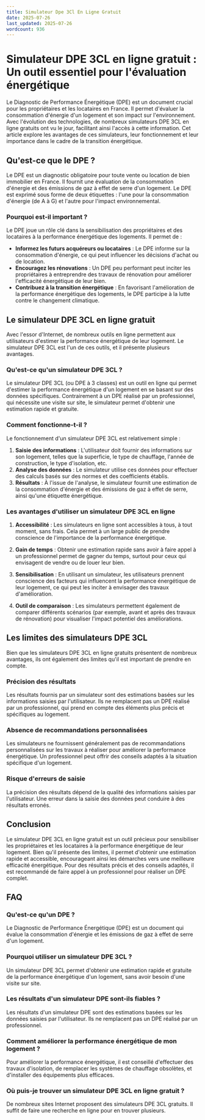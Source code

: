 ```yaml
---
title: Simulateur Dpe 3Cl En Ligne Gratuit
date: 2025-07-26
last_updated: 2025-07-26
wordcount: 936
---
```


# Simulateur DPE 3CL en ligne gratuit : Un outil essentiel pour l'évaluation énergétique

Le Diagnostic de Performance Énergétique (DPE) est un document crucial pour les propriétaires et les locataires en France. Il permet d'évaluer la consommation d'énergie d'un logement et son impact sur l'environnement. Avec l'évolution des technologies, de nombreux simulateurs DPE 3CL en ligne gratuits ont vu le jour, facilitant ainsi l'accès à cette information. Cet article explore les avantages de ces simulateurs, leur fonctionnement et leur importance dans le cadre de la transition énergétique.

## Qu'est-ce que le DPE ?

Le DPE est un diagnostic obligatoire pour toute vente ou location de bien immobilier en France. Il fournit une évaluation de la consommation d'énergie et des émissions de gaz à effet de serre d'un logement. Le DPE est exprimé sous forme de deux étiquettes : l'une pour la consommation d'énergie (de A à G) et l'autre pour l'impact environnemental. 

### Pourquoi est-il important ?

Le DPE joue un rôle clé dans la sensibilisation des propriétaires et des locataires à la performance énergétique des logements. Il permet de :

- **Informez les futurs acquéreurs ou locataires** : Le DPE informe sur la consommation d'énergie, ce qui peut influencer les décisions d'achat ou de location.
- **Encouragez les rénovations** : Un DPE peu performant peut inciter les propriétaires à entreprendre des travaux de rénovation pour améliorer l'efficacité énergétique de leur bien.
- **Contribuez à la transition énergétique** : En favorisant l'amélioration de la performance énergétique des logements, le DPE participe à la lutte contre le changement climatique.

## Le simulateur DPE 3CL en ligne gratuit

Avec l'essor d'Internet, de nombreux outils en ligne permettent aux utilisateurs d'estimer la performance énergétique de leur logement. Le simulateur DPE 3CL est l'un de ces outils, et il présente plusieurs avantages.

### Qu'est-ce qu'un simulateur DPE 3CL ?

Le simulateur DPE 3CL (ou DPE à 3 classes) est un outil en ligne qui permet d'estimer la performance énergétique d'un logement en se basant sur des données spécifiques. Contrairement à un DPE réalisé par un professionnel, qui nécessite une visite sur site, le simulateur permet d'obtenir une estimation rapide et gratuite.

### Comment fonctionne-t-il ?

Le fonctionnement d'un simulateur DPE 3CL est relativement simple :

1. **Saisie des informations** : L'utilisateur doit fournir des informations sur son logement, telles que la superficie, le type de chauffage, l'année de construction, le type d'isolation, etc.
2. **Analyse des données** : Le simulateur utilise ces données pour effectuer des calculs basés sur des normes et des coefficients établis.
3. **Résultats** : À l'issue de l'analyse, le simulateur fournit une estimation de la consommation d'énergie et des émissions de gaz à effet de serre, ainsi qu'une étiquette énergétique.

### Les avantages d'utiliser un simulateur DPE 3CL en ligne

1. **Accessibilité** : Les simulateurs en ligne sont accessibles à tous, à tout moment, sans frais. Cela permet à un large public de prendre conscience de l'importance de la performance énergétique.
   
2. **Gain de temps** : Obtenir une estimation rapide sans avoir à faire appel à un professionnel permet de gagner du temps, surtout pour ceux qui envisagent de vendre ou de louer leur bien.

3. **Sensibilisation** : En utilisant un simulateur, les utilisateurs prennent conscience des facteurs qui influencent la performance énergétique de leur logement, ce qui peut les inciter à envisager des travaux d'amélioration.

4. **Outil de comparaison** : Les simulateurs permettent également de comparer différents scénarios (par exemple, avant et après des travaux de rénovation) pour visualiser l'impact potentiel des améliorations.

## Les limites des simulateurs DPE 3CL

Bien que les simulateurs DPE 3CL en ligne gratuits présentent de nombreux avantages, ils ont également des limites qu'il est important de prendre en compte.

### Précision des résultats

Les résultats fournis par un simulateur sont des estimations basées sur les informations saisies par l'utilisateur. Ils ne remplacent pas un DPE réalisé par un professionnel, qui prend en compte des éléments plus précis et spécifiques au logement.

### Absence de recommandations personnalisées

Les simulateurs ne fournissent généralement pas de recommandations personnalisées sur les travaux à réaliser pour améliorer la performance énergétique. Un professionnel peut offrir des conseils adaptés à la situation spécifique d'un logement.

### Risque d'erreurs de saisie

La précision des résultats dépend de la qualité des informations saisies par l'utilisateur. Une erreur dans la saisie des données peut conduire à des résultats erronés.

## Conclusion

Le simulateur DPE 3CL en ligne gratuit est un outil précieux pour sensibiliser les propriétaires et les locataires à la performance énergétique de leur logement. Bien qu'il présente des limites, il permet d'obtenir une estimation rapide et accessible, encourageant ainsi les démarches vers une meilleure efficacité énergétique. Pour des résultats précis et des conseils adaptés, il est recommandé de faire appel à un professionnel pour réaliser un DPE complet.

## FAQ

### Qu'est-ce qu'un DPE ?

Le Diagnostic de Performance Énergétique (DPE) est un document qui évalue la consommation d'énergie et les émissions de gaz à effet de serre d'un logement.

### Pourquoi utiliser un simulateur DPE 3CL ?

Un simulateur DPE 3CL permet d'obtenir une estimation rapide et gratuite de la performance énergétique d'un logement, sans avoir besoin d'une visite sur site.

### Les résultats d'un simulateur DPE sont-ils fiables ?

Les résultats d'un simulateur DPE sont des estimations basées sur les données saisies par l'utilisateur. Ils ne remplacent pas un DPE réalisé par un professionnel.

### Comment améliorer la performance énergétique de mon logement ?

Pour améliorer la performance énergétique, il est conseillé d'effectuer des travaux d'isolation, de remplacer les systèmes de chauffage obsolètes, et d'installer des équipements plus efficaces.

### Où puis-je trouver un simulateur DPE 3CL en ligne gratuit ?

De nombreux sites Internet proposent des simulateurs DPE 3CL gratuits. Il suffit de faire une recherche en ligne pour en trouver plusieurs.